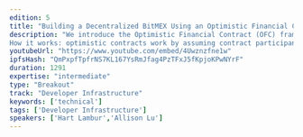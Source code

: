 ```yaml
---
edition: 5
title: "Building a Decentralized BitMEX Using an Optimistic Financial Contract (OFC) Framework: New Tools for Fast and Secure Financial Contracts on Ethereum"
description: "We introduce the Optimistic Financial Contract (OFC) framework, a novel approach to financial contract design that allows for hyper fast, secure, and scalable DeFi contracts *without* requiring an on-chain price feed. This framework makes it easy for developers to build otherwise complex synthetic financial derivatives on Ethereum. We show how this design can be used to build a decentralized derivatives exchange (aka BitMEX) that can be as performant as the centralized alternatives.
How it works: optimistic contracts work by assuming contract participants will act optimistically to avoid penalties. This formalization borrows heavily from Plasma and state channel research. “Long” contract participants enforce that “shorts” remargin contracts on a timely basis (and vice versa). Surprisingly, no on-chain price feed is required—an oracle is *only* needed to resolve disputes in what is conceptually similar to Plasma’s exit games. This simple framework works at both the L1 and L2 levels and can be extended to create almost any type of financial contract developers can imagine."
youtubeUrl: "https://www.youtube.com/embed/4Uwznzfne1w"
ipfsHash: "QmPxpfTpfrNS7KL167YsRmJfag4PzTFxJ5fKpjoKPwNYrF"
duration: 1291
expertise: "intermediate"
type: "Breakout"
track: "Developer Infrastructure"
keywords: ['technical']
tags: ['Developer Infrastructure']
speakers: ['Hart Lambur','Allison Lu']
---
```

